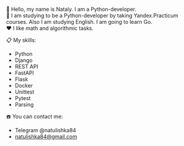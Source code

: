 <!--
**Natulishka/Natulishka** is a ✨ _special_ ✨ repository because its `README.md` (this file) appears on your GitHub profile.

Here are some ideas to get you started:

- 🔭 I’m currently working on ...
- 🌱 I’m currently learning ...
- 👯 I’m looking to collaborate on ...
- 🤔 I’m looking for help with ...
- 💬 Ask me about ...
- 📫 How to reach me: ...
- 😄 Pronouns: ...
- ⚡ Fun fact: ...
-->

:wave: Hello, my name is Nataly. I am a Python-developer.  
:book: I am studying to be a Python-developer by taking Yandex.Practicum courses. Also I am studying English. I am going to learn Go.  
:heart: I like math and algorithmic tasks.  


:clipboard: My skills:
- Python
- Django
- REST API
- FastAPI
- Flask
- Docker
- Unittest
- Pytest
- Parsing  


:phone: You can contact me:
- Telegram @natulishka84 
- natulishka84@gmail.com
